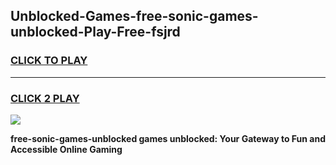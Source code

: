 
## Unblocked-Games-free-sonic-games-unblocked-Play-Free-fsjrd
<h3>
<a href="https://premium76.site?title=free-sonic-games-unblocked&ref=20A">CLICK TO PLAY</a></h3>
<hr>

<h3>
<a href="https://premium76.site?title=free-sonic-games-unblocked&ref=20A">CLICK 2 PLAY</a>
  
</h3>

<a href="https://premium76.site?title=free-sonic-games-unblocked&ref=20A"><img src="https://clearcache.store/games.png"></a>


**free-sonic-games-unblocked games unblocked: Your Gateway to Fun and Accessible Online Gaming**
